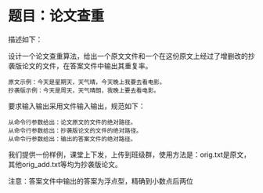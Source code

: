 # 题目：论文查重

描述如下：

设计一个论文查重算法，给出一个原文文件和一个在这份原文上经过了增删改的抄袭版论文的文件，在答案文件中输出其重复率。

    原文示例：今天是星期天，天气晴，今天晚上我要去看电影。
    抄袭版示例：今天是周天，天气晴朗，我晚上要去看电影。

要求输入输出采用文件输入输出，规范如下：

    从命令行参数给出：论文原文的文件的绝对路径。
    从命令行参数给出：抄袭版论文的文件的绝对路径。
    从命令行参数给出：输出的答案文件的绝对路径。

我们提供一份样例，课堂上下发，上传到班级群，使用方法是：orig.txt是原文，其他orig_add.txt等均为抄袭版论文。

注意：答案文件中输出的答案为浮点型，精确到小数点后两位
 
